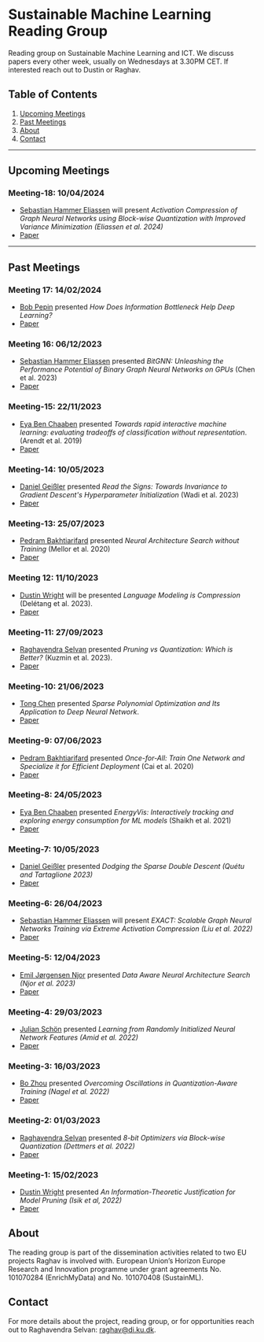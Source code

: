 # Sustainable Machine Learning Reading Group
Reading group on Sustainable Machine Learning and ICT. We discuss papers every other week, usually on Wednesdays at 3.30PM CET. If interested reach out to Dustin or Raghav. 

## Table of Contents
1. [Upcoming Meetings](#upcoming-meetings)
2. [Past Meetings](#past-meetings)
3. [About](#about)
4. [Contact](#contact)

---
## Upcoming Meetings

### Meeting-18: 10/04/2024
* [Sebastian Hammer Eliassen](https://github.com/sebeliassen/) will present _Activation Compression of Graph Neural Networks using Block-wise Quantization with Improved Variance Minimization (Eliassen et al. 2024)_
* [Paper](https://arxiv.org/abs/2309.11856)

---- 
## Past Meetings

### Meeting 17: 14/02/2024
* [Bob Pepin](https://scholar.google.com/citations?user=w7gb0Q4AAAAJ&hl=en) presented _How Does Information Bottleneck Help Deep Learning?_
* [Paper](https://openreview.net/forum?id=dxwjBXwvca)


### Meeting 16: 06/12/2023
* [Sebastian Hammer Eliassen](https://github.com/sebeliassen/) presented _BitGNN: Unleashing the Performance Potential of Binary Graph Neural Networks on GPUs_ (Chen et al. 2023)
* [Paper](https://arxiv.org/abs/2305.02522)

### Meeting-15: 22/11/2023
* [Eya Ben Chaaben](https://www.lisn.upsaclay.fr/members/ben-chaaben-eya/) presented _Towards rapid interactive machine learning: evaluating tradeoffs of classification without representation_. (Arendt et al. 2019)
* [Paper](https://dl.acm.org/doi/10.1145/3301275.3302280)

### Meeting-14: 10/05/2023
* [Daniel Geißler](https://www.linkedin.com/in/daniel-gei%C3%9Fler-68a5bb201/?originalSubdomain=de) presented _Read the Signs: Towards Invariance to Gradient Descent's Hyperparameter Initialization_ (Wadi et al. 2023)
* [Paper](https://arxiv.org/abs/2301.10133)

### Meeting-13: 25/07/2023
* [Pedram Bakhtiarifard](https://scholar.google.com/citations?user=wnOiOHoAAAAJ&hl=en&oi=ao) presented _Neural Architecture Search without Training_ (Mellor et al. 2020)
* [Paper](https://arxiv.org/abs/2006.04647)


### Meeting 12: 11/10/2023
* [Dustin Wright](http://dustinbwright.com/) will be presented _Language Modeling is Compression_ (Delétang et al. 2023).
* [Paper](https://arxiv.org/abs/2309.10668)

### Meeting-11: 27/09/2023
* [Raghavendra Selvan](https://raghavian.github.io/) presented _Pruning vs Quantization: Which is Better?_ (Kuzmin et al. 2023). 
* [Paper](https://arxiv.org/abs/2307.02973)

### Meeting-10: 21/06/2023
* [Tong Chen](https://scholar.google.com/citations?user=KArfuYIAAAAJ&hl=fr&oi=sra) presented _Sparse Polynomial Optimization and Its Application to Deep Neural Network_. 
* [Paper](https://proceedings.neurips.cc/paper/2020/hash/dea9ddb25cbf2352cf4dec30222a02a5-Abstract.html)

### Meeting-9: 07/06/2023
* [Pedram Bakhtiarifard](https://scholar.google.com/citations?user=wnOiOHoAAAAJ&hl=en&oi=ao) presented _Once-for-All: Train One Network and Specialize it for Efficient Deployment_ (Cai et al. 2020)
* [Paper](https://arxiv.org/abs/1908.09791)


### Meeting-8: 24/05/2023
* [Eya Ben Chaaben](https://www.lisn.upsaclay.fr/members/ben-chaaben-eya/) presented _EnergyVis: Interactively tracking and exploring energy consumption for ML models_ (Shaikh et al. 2021)
* [Paper](https://dl.acm.org/doi/abs/10.1145/3411763.3451780)


### Meeting-7: 10/05/2023
* [Daniel Geißler](https://www.linkedin.com/in/daniel-gei%C3%9Fler-68a5bb201/?originalSubdomain=de) presented _Dodging the Sparse Double Descent (Quétu and Tartaglione 2023)_
* [Paper](https://arxiv.org/pdf/2303.01213.pdf)

### Meeting-6: 26/04/2023
* [Sebastian Hammer Eliassen](https://github.com/sebeliassen/) will present _EXACT: Scalable Graph Neural Networks Training via Extreme Activation Compression (Liu et al. 2022)_
* [Paper](https://openreview.net/forum?id=vkaMaq95_rX)

### Meeting-5: 12/04/2023
* [Emil Jørgensen Njor](https://scholar.google.com/citations?user=1MM7E9QAAAAJ&hl=en&oi=ao) presented _Data Aware Neural Architecture Search (Njor et al. 2023)_
* [Paper](https://www2.compute.dtu.dk/~xefa/files/conf/2023-tinyml-datanas.pdf)


### Meeting-4: 29/03/2023
* [Julian Schön](https://scholar.google.com/citations?hl=en&user=YqdxR9UAAAAJ) presented _Learning from Randomly Initialized Neural Network Features (Amid et al. 2022)_
* [Paper](https://arxiv.org/abs/2202.06438)


### Meeting-3: 16/03/2023

* [Bo Zhou](https://scholar.google.com/citations?hl=en&user=PCvtW3gAAAAJ) presented _Overcoming Oscillations in Quantization-Aware Training (Nagel et al. 2022)_ 
* [Paper](https://proceedings.mlr.press/v162/nagel22a.html)

### Meeting-2: 01/03/2023

* [Raghavendra Selvan](https://raghavian.github.io/) presented _8-bit Optimizers via Block-wise Quantization (Dettmers et al. 2022)_ 
* [Paper](https://arxiv.org/abs/2110.02861)

### Meeting-1: 15/02/2023

* [Dustin Wright](http://dustinbwright.com/) presented _An Information-Theoretic Justification for Model Pruning (Isik et al, 2022)_
* [Paper](https://arxiv.org/abs/2102.08329)

## About

The reading group is part of the dissemination activities related to two EU projects Raghav is involved with. European Union’s Horizon Europe Research and Innovation programme under grant agreements No. 101070284 (EnrichMyData) and No. 101070408 (SustainML). 

## Contact
For more details about the project, reading group, or for opportunities reach out to Raghavendra Selvan: [raghav@di.ku.dk](mailto:raghav@di.ku.dk). 
